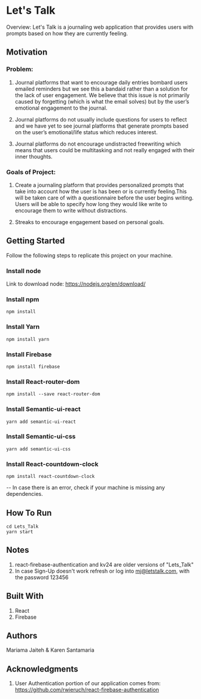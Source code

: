 # Let's Talk

Overview: Let's Talk is a journaling web application that provides users with prompts based on how they are currently feeling.

## Motivation

### Problem:

1. Journal platforms that want to encourage daily entries bombard users emailed reminders but we see this a bandaid rather than a solution for the lack of user engagement. We believe that this issue is not primarily caused by forgetting (which is what the email solves) but by the user’s emotional engagement to the journal.

2. Journal platforms do not usually include questions for users to reflect  and we have yet to see journal platforms that generate prompts based on the user’s emotional/life status which reduces interest.

3. Journal platforms do not encourage undistracted freewriting which means that users could be multitasking and not really engaged with their inner thoughts.

### Goals of Project:

1. Create a journaling platform that provides personalized prompts that take into account how the user is has been or is currently feeling.This will be taken care of with a questionnaire before the user begins writing.
Users will be able to specify how long they would like write to encourage them to write without distractions.

2. Streaks to encourage engagement based on personal goals.


## Getting Started

Follow the following steps to replicate this project on your machine.

### Install node

Link to download node: https://nodejs.org/en/download/

### Install npm

```{bash}
npm install
```

### Install Yarn

```{bash}
npm install yarn
```

### Install Firebase

```{bash}
npm install firebase
```


### Install React-router-dom

```{bash}
npm install --save react-router-dom
```

### Install Semantic-ui-react

```{bash}
yarn add semantic-ui-react
```

### Install Semantic-ui-css

```{bash}
yarn add semantic-ui-css
```

### Install React-countdown-clock

```{bash}
npm install react-countdown-clock

```
-- In case there is an error, check if your machine is missing any dependencies.


## How To Run

```{bash}
cd Lets_Talk
yarn start
```

## Notes
1. react-firebase-authentication and kv24 are older versions of "Lets_Talk"
2. In case Sign-Up doesn't work refresh or log into mj@letstalk.com, with the password 123456


## Built With

1. React
2. Firebase



## Authors

Mariama Jaiteh & Karen Santamaria

## Acknowledgments

1. User Authentication portion of our application comes from: https://github.com/rwieruch/react-firebase-authentication
